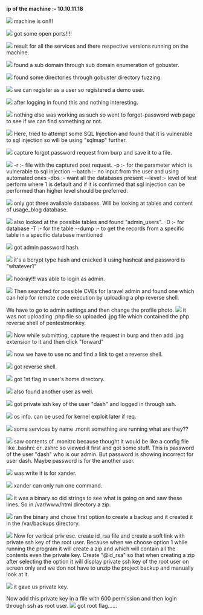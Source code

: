 **ip of the machine :- 10.10.11.18**

![](attachment/2605112804ac22253b7eb6989a3bbd90.png)
machine is on!!!

![](attachment/0de08ac6e80079755aa2ec036a375f7d.png)
got some open ports!!!!

![](attachment/4de85866e6f91aeaa72a00d9adb42372.png)
result for all the services and there respective versions running on the machine.

![](attachment/f9c1c2223c29e70401e7f37b4454fd5e.png)
found a sub domain through sub domain enumeration of gobuster.

![](attachment/ffb52e8e222422a21cf10d46036aa3db.png)
found some directories through gobuster directory fuzzing.

![](attachment/7da9ab207f226614c43d583f831eb5ba.png)
we can register as a user so registered a demo user.

![](attachment/7198d324a8c4e070e283b276c06d9c74.png)
after logging in found this and nothing interesting.

![](attachment/0c0464e8a40da49da2600272ab7d2f83.png)
nothing else was working as such so went to forgot-password web page to see if we can find something or not.

![](attachment/fbff1945fc62162dae8a1b67e64554ea.png)
Here, tried to attempt some SQL Injection and found that it is vulnerable to sql injection so will be using "sqlmap" further.

![](attachment/132bdf297bc28a55bfc965ee66c1e141.png)
capture forgot password request from burp and save it to a file.

![](attachment/33abfa59e664c56993ddc30154de955c.png)
-r :- file with the captured post request.
-p :- for the parameter which is vulnerable to sql injection
--batch :- no input from the user and using automated ones
-dbs :- want all the databases present
--level :- level of test perform where 1 is default and if it is confirmed that sql injection can be performed than higher level should be preferred.

![](attachment/f95da923ffe3a47fe6d727de71728052.png)
only got three available databases. Will be looking at tables and content of usage_blog database.

![](attachment/c7cc19d86db6a4519ce83612ce50344c.png)
also looked at the possible tables and found "admin_users".
-D :- for database 
-T :- for the table
--dump :- to get the records from a specific table in a specific database mentioned

![](attachment/0d3a4c10b650a0f18f684b1196fa0e5f.png)
got admin password hash.

![](attachment/1f86bea64a0745118f6dbc93e56fcaf9.png)
it's a bcrypt type hash and cracked it using hashcat and password is "whatever1"

![](attachment/21186818db236e9f09b26efd92315a2a.png)
hooray!!! was able to login as admin.

![](attachment/7cc6ac8159822d8da6bd6424c3dafa4b.png)
Then searched for possible CVEs for laravel admin and found one which can help for remote code execution by uploading a php reverse shell.

We have to go to admin settings and then change the profile photo.
![](attachment/56a3741ef7b6649a17469c5edfbc2e7a.png)
it was not uploading .php file so uploaded .jpg file which contained the php reverse shell of pentestmonkey.

![](attachment/840329e8987f7a235db5b1583a3bf6ff.png)
Now while submitting, capture the request in burp and then add .jpg extension to it and then click "forward"

![](attachment/bfcd9c96c500718455fcbec1841eb24c.png)
now we have to use nc and find a link to get a reverse shell.

![](attachment/52d2531c4ffce63c324aa8123ceed308.png)
got reverse shell.

![](attachment/c5c60fc6733b4edc7c66b870b9e9cf02.png)
got 1st flag in user's home directory.

![](attachment/0634036346c4e62e9a39e10cf400fa92.png)
also found another user as well.

![](attachment/6365f06f4c72b7313c13c4980e7d755d.png)
got private ssh key of the user "dash" and logged in through ssh.

![](attachment/9991895a409cc32b1635f0f81483bf63.png)
os info. can be used for kernel exploit later if req.

![](attachment/aad63331a13f35a53241156b6512d820.png)
some services by name .monit something are running what are they??

![](attachment/99df2abfb0964788466650ea4a3a3fdc.png)
saw contents of .monitrc because thought it would be like a config file like .bashrc or .zshrc so viewed it first and got some stuff.
This is password of the user "dash" who is our admin. But password is showing incorrect for user dash. Maybe password is for the another user. 

![](attachment/a1816e10a11e54bd8f78a902757a05e7.png)
was write it is for xander.

![](attachment/1bcd277101d0016463ad44a4f75132f5.png)
xander can only run one command.

![](attachment/c8c694f1c566e8b7c4c3997da09d3aa0.png)
it was a binary so did strings to see what is going on and saw these lines.
So in /var/www/html directory a zip.

![](attachment/23287b60b9f58c46a8dc91c14c88bc89.png)
ran the binary and chose first option to create a backup and it created it in the /var/backups directory.

![](attachment/92f87bfca44cc4253b818d9f6a553feb.png)
Now for vertical priv esc. create id_rsa file and create a soft link with private ssh key of the root user. Because when we choose option 1 while running the program it will create a zip and which will contain all the contents even the private key. Create "@id_rsa" so that when creating a zip after selecting the option it will display private ssh key of the root user on screen only and we don not have to unzip the project backup and manually look at it.

![](attachment/753e8ddfea56afabcdeb0f6445426ca9.png)
it gave us private key.

Now add this private key in a file with 600 permission and then login through ssh as root user.
![](attachment/43565642e22edf4a7a73a08e52ed2274.png)
got root flag......